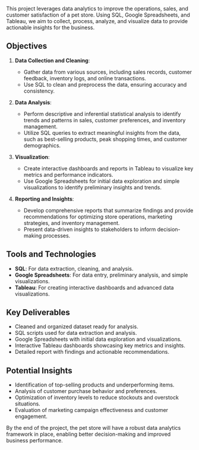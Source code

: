 

This project leverages data analytics to improve the operations, sales, and customer satisfaction of a pet store. Using SQL, Google Spreadsheets, and Tableau, we aim to collect, process, analyze, and visualize data to provide actionable insights for the business.

## Objectives

1. **Data Collection and Cleaning**:
   - Gather data from various sources, including sales records, customer feedback, inventory logs, and online transactions.
   - Use SQL to clean and preprocess the data, ensuring accuracy and consistency.

2. **Data Analysis**:
   - Perform descriptive and inferential statistical analysis to identify trends and patterns in sales, customer preferences, and inventory management.
   - Utilize SQL queries to extract meaningful insights from the data, such as best-selling products, peak shopping times, and customer demographics.

3. **Visualization**:
   - Create interactive dashboards and reports in Tableau to visualize key metrics and performance indicators.
   - Use Google Spreadsheets for initial data exploration and simple visualizations to identify preliminary insights and trends.

4. **Reporting and Insights**:
   - Develop comprehensive reports that summarize findings and provide recommendations for optimizing store operations, marketing strategies, and inventory management.
   - Present data-driven insights to stakeholders to inform decision-making processes.

## Tools and Technologies

- **SQL**: For data extraction, cleaning, and analysis.
- **Google Spreadsheets**: For data entry, preliminary analysis, and simple visualizations.
- **Tableau**: For creating interactive dashboards and advanced data visualizations.

## Key Deliverables

- Cleaned and organized dataset ready for analysis.
-  SQL scripts used for data extraction and analysis.
- Google Spreadsheets with initial data exploration and visualizations.
- Interactive Tableau dashboards showcasing key metrics and insights.
- Detailed report with findings and actionable recommendations.

## Potential Insights

- Identification of top-selling products and underperforming items.
- Analysis of customer purchase behavior and preferences.
- Optimization of inventory levels to reduce stockouts and overstock situations.
- Evaluation of marketing campaign effectiveness and customer engagement.

By the end of the project, the pet store will have a robust data analytics framework in place, enabling better decision-making and improved business performance.

